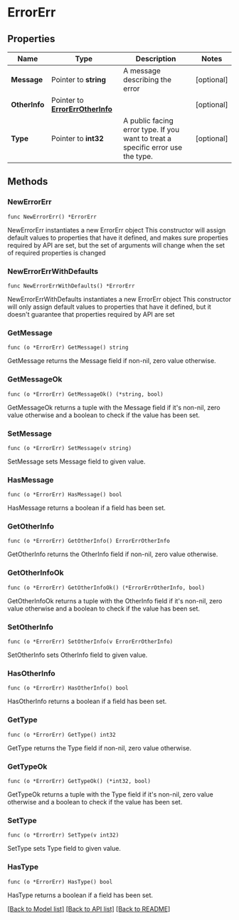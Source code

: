 # ErrorErr

## Properties

Name | Type | Description | Notes
------------ | ------------- | ------------- | -------------
**Message** | Pointer to **string** | A message describing the error | [optional] 
**OtherInfo** | Pointer to [**ErrorErrOtherInfo**](ErrorErrOtherInfo.md) |  | [optional] 
**Type** | Pointer to **int32** | A public facing error type. If you want to treat a specific error use the type. | [optional] 

## Methods

### NewErrorErr

`func NewErrorErr() *ErrorErr`

NewErrorErr instantiates a new ErrorErr object
This constructor will assign default values to properties that have it defined,
and makes sure properties required by API are set, but the set of arguments
will change when the set of required properties is changed

### NewErrorErrWithDefaults

`func NewErrorErrWithDefaults() *ErrorErr`

NewErrorErrWithDefaults instantiates a new ErrorErr object
This constructor will only assign default values to properties that have it defined,
but it doesn't guarantee that properties required by API are set

### GetMessage

`func (o *ErrorErr) GetMessage() string`

GetMessage returns the Message field if non-nil, zero value otherwise.

### GetMessageOk

`func (o *ErrorErr) GetMessageOk() (*string, bool)`

GetMessageOk returns a tuple with the Message field if it's non-nil, zero value otherwise
and a boolean to check if the value has been set.

### SetMessage

`func (o *ErrorErr) SetMessage(v string)`

SetMessage sets Message field to given value.

### HasMessage

`func (o *ErrorErr) HasMessage() bool`

HasMessage returns a boolean if a field has been set.

### GetOtherInfo

`func (o *ErrorErr) GetOtherInfo() ErrorErrOtherInfo`

GetOtherInfo returns the OtherInfo field if non-nil, zero value otherwise.

### GetOtherInfoOk

`func (o *ErrorErr) GetOtherInfoOk() (*ErrorErrOtherInfo, bool)`

GetOtherInfoOk returns a tuple with the OtherInfo field if it's non-nil, zero value otherwise
and a boolean to check if the value has been set.

### SetOtherInfo

`func (o *ErrorErr) SetOtherInfo(v ErrorErrOtherInfo)`

SetOtherInfo sets OtherInfo field to given value.

### HasOtherInfo

`func (o *ErrorErr) HasOtherInfo() bool`

HasOtherInfo returns a boolean if a field has been set.

### GetType

`func (o *ErrorErr) GetType() int32`

GetType returns the Type field if non-nil, zero value otherwise.

### GetTypeOk

`func (o *ErrorErr) GetTypeOk() (*int32, bool)`

GetTypeOk returns a tuple with the Type field if it's non-nil, zero value otherwise
and a boolean to check if the value has been set.

### SetType

`func (o *ErrorErr) SetType(v int32)`

SetType sets Type field to given value.

### HasType

`func (o *ErrorErr) HasType() bool`

HasType returns a boolean if a field has been set.


[[Back to Model list]](../README.md#documentation-for-models) [[Back to API list]](../README.md#documentation-for-api-endpoints) [[Back to README]](../README.md)


